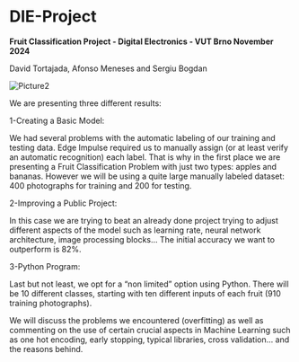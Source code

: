 # DIE-Project
**Fruit Classification Project - Digital Electronics - VUT Brno November 2024** 

David Tortajada, Afonso Meneses and Sergiu Bogdan
<p align="center">
 
![Picture2](https://github.com/user-attachments/assets/47679d20-630a-4800-95c4-c9f8d8948e83)

</p>  
<p align="justify">
We are presenting three different results:

1-Creating a Basic Model: 

We had several problems with the automatic labeling of our training and testing data. Edge Impulse required us to manually assign (or at least verify an automatic recognition) each label. 
That is why in the first place we are presenting a Fruit Classification Problem with just two types: apples and bananas. However we will be using a quite large manually labeled dataset: 400 photographs for training and 200 for testing.

2-Improving a Public Project:

In this case we are trying to beat an already done project trying to adjust different aspects of the model such as learning rate, neural network architecture, image processing blocks… The initial accuracy we want to outperform is 82%.

3-Python Program:

Last but not least, we opt for a “non limited” option using Python. There will be 10 different classes, starting with ten different inputs of each fruit (910 training photographs). 

We will discuss the problems we encountered (overfitting) as well as commenting on the use of certain crucial aspects in Machine Learning such as one hot encoding, early stopping, typical libraries, cross validation… and the reasons behind.

 </p>
